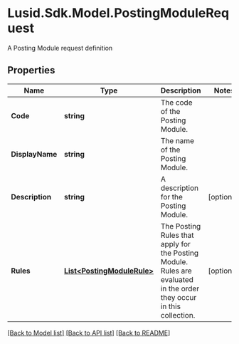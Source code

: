# Lusid.Sdk.Model.PostingModuleRequest
A Posting Module request definition

## Properties

Name | Type | Description | Notes
------------ | ------------- | ------------- | -------------
**Code** | **string** | The code of the Posting Module. | 
**DisplayName** | **string** | The name of the Posting Module. | 
**Description** | **string** | A description for the Posting Module. | [optional] 
**Rules** | [**List&lt;PostingModuleRule&gt;**](PostingModuleRule.md) | The Posting Rules that apply for the Posting Module. Rules are evaluated in the order they occur in this collection. | [optional] 

[[Back to Model list]](../README.md#documentation-for-models) [[Back to API list]](../README.md#documentation-for-api-endpoints) [[Back to README]](../README.md)

